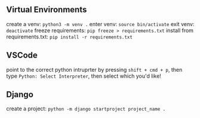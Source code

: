 ## Virtual Environments

create a venv: `python3 -m venv .`
enter venv: `source bin/activate`
exit venv: `deactivate`
freeze requirements: `pip freeze > requirements.txt`
install from requirements.txt: `pip install -r requirements.txt`

## VSCode

point to the correct python intruprter by pressing `shift + cmd + p`, then type `Python: Select Interpreter`, then select which you'd like!

## Django

create a project: `python -m django startproject project_name .`
